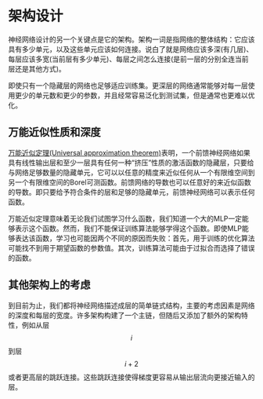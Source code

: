 # 架构设计

神经网络设计的另一个关键点是它的架构。架构一词是指网络的整体结构：它应该具有多少单元，以及这些单元应该如何连接。说白了就是网络应该多深\(有几层\)、每层应该多宽\(当前层有多少单元\)、每层之间怎么连接\(是前一层的分别全连当前层还是其他方式\)。

即使只有一个隐藏层的网络也足够适应训练集。更深层的网络通常能够对每一层使用更少的单元数和更少的参数，并且经常容易泛化到测试集，但是通常也更难以优化。

## 万能近似性质和深度

[万能近似定理\(Universal approximation theorem\)](https://en.wikipedia.org/wiki/Universal_approximation_theorem)表明，一个前馈神经网络如果具有线性输出层和至少一层具有任何一种“挤压”性质的激活函数的隐藏层，只要给与网络足够数量的隐藏单元，它可以以任意的精度来近似任何从一个有限维空间到另一个有限维空间的Borel可测函数。前馈网络的导数也可以任意好的来近似函数的导数。即只要给予符合条件的层和足够的隐藏单元，前馈神经网络可以表示任何函数。

万能近似定理意味着无论我们试图学习什么函数，我们知道一个大的MLP一定能够表示这个函数。然而，我们不能保证训练算法能够学得这个函数。即使MLP能够表达该函数，学习也可能因两个不同的原因而失败：首先，用于训练的优化算法可能找不到用于期望函数的参数值。其次，训练算法可能由于过拟合而选择了错误的函数。

## 其他架构上的考虑

到目前为止，我们都将神经网络描述成层的简单链式结构，主要的考虑因素是网络的深度和每层的宽度。许多架构构建了一个主链，但随后又添加了额外的架构特性，例如从层 $$i$$ 到层 $$i+2$$ 或者更高层的跳跃连接。这些跳跃连接使得梯度更容易从输出层流向更接近输入的层。

